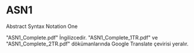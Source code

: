 # ASN1
Abstract Syntax Notation One

"ASN1_Complete.pdf" İngilizcedir. "ASN1_Complete_1TR.pdf" ve "ASN1_Complete_2TR.pdf" dökümanlarında Google Translate çevirisi yeralır.
